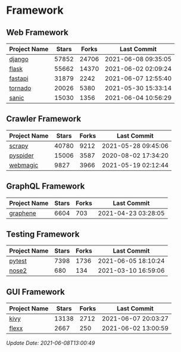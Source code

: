 # Framework

## Web Framework
| Project Name | Stars | Forks | Last Commit |
| ------------ | ----- | ----- | ----------- |
| [django](https://github.com/django/django) | 57852 | 24706 | 2021-06-08 09:35:05 |
| [flask](https://github.com/pallets/flask) | 55662 | 14370 | 2021-06-02 02:09:24 |
| [fastapi](https://github.com/tiangolo/fastapi) | 31879 | 2242 | 2021-06-07 12:55:40 |
| [tornado](https://github.com/tornadoweb/tornado) | 20026 | 5380 | 2021-05-30 15:33:14 |
| [sanic](https://github.com/sanic-org/sanic) | 15030 | 1356 | 2021-06-04 10:56:29 |

## Crawler Framework
| Project Name | Stars | Forks | Last Commit |
| ------------ | ----- | ----- | ----------- |
| [scrapy](https://github.com/scrapy/scrapy) | 40780 | 9212 | 2021-05-28 09:45:06 |
| [pyspider](https://github.com/binux/pyspider) | 15006 | 3587 | 2020-08-02 17:34:20 |
| [webmagic](https://github.com/code4craft/webmagic) | 9827 | 3966 | 2021-05-19 02:12:44 |

## GraphQL Framework
| Project Name | Stars | Forks | Last Commit |
| ------------ | ----- | ----- | ----------- |
| [graphene](https://github.com/graphql-python/graphene) | 6604 | 703 | 2021-04-23 03:28:05 |

## Testing Framework
| Project Name | Stars | Forks | Last Commit |
| ------------ | ----- | ----- | ----------- |
| [pytest](https://github.com/pytest-dev/pytest) | 7398 | 1736 | 2021-06-05 18:10:24 |
| [nose2](https://github.com/nose-devs/nose2) | 680 | 134 | 2021-03-10 16:59:06 |

## GUI Framework
| Project Name | Stars | Forks | Last Commit |
| ------------ | ----- | ----- | ----------- |
| [kivy](https://github.com/kivy/kivy) | 13138 | 2712 | 2021-06-07 20:03:27 |
| [flexx](https://github.com/flexxui/flexx) | 2667 | 250 | 2021-06-02 13:00:59 |

*Update Date: 2021-06-08T13:00:49*